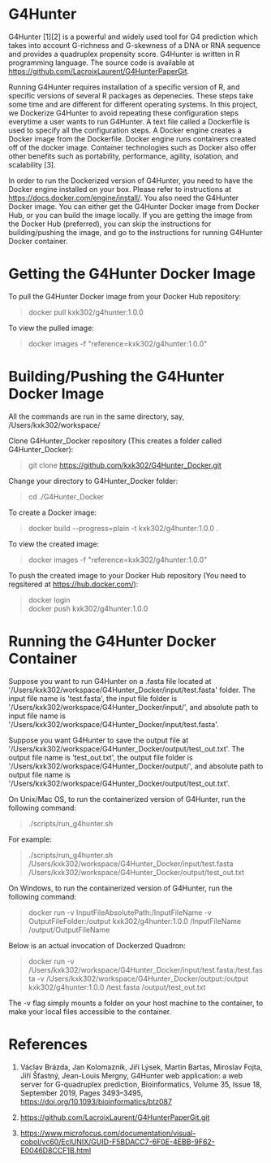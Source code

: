 # G4Hunter

G4Hunter [1][2] is a powerful and widely used tool for G4 prediction which takes into account G-richness and G-skewness of a DNA or
RNA sequence and provides a quadruplex propensity score. G4Hunter is written in R programming language. The source code is
available at https://github.com/LacroixLaurent/G4HunterPaperGit.

Running G4Hunter requires installation of a specific version of R, and specific versions of several R packages as depenecies. These
steps take some time and are different for different operating systems. In this project, we Dockerize G4Hunter to avoid repeating
these configuration steps everytime a user wants to run G4Hunter. A text file called a Dockerfile is used to specify all the
configuration steps. A Docker engine creates a Docker image from the Dockerfile. Docker engine runs containers created off of the
docker image. Container technologies such as Docker also offer other benefits such as portability, performance, agility, isolation,
and scalability [3].

In order to run the Dockerized version of G4Hunter, you need to have the Docker engine installed on your box. Please refer to
instructions at https://docs.docker.com/engine/install/. You also need the G4Hunter Docker image. You can either get the G4Hunter
Docker image from Docker Hub, or you can build the image locally. If you are getting the image from the Docker Hub (preferred),
you can skip the instructions for building/pushing the image, and go to the instructions for running G4Hunter Docker container.

# Getting the G4Hunter Docker Image

To pull the G4Hunter Docker image from your Docker Hub repository:
> docker pull kxk302/g4hunter:1.0.0

To view the pulled image:
> docker images -f "reference=kxk302/g4hunter:1.0.0"

# Building/Pushing the G4Hunter Docker Image

All the commands are run in the same directory, say, /Users/kxk302/workspace/

Clone G4Hunter_Docker repository (This creates a folder called G4Hunter_Docker):
> git clone https://github.com/kxk302/G4Hunter_Docker.git

Change your directory to G4Hunter_Docker folder:
> cd ./G4Hunter_Docker

To create a Docker image:
> docker build --progress=plain -t kxk302/g4hunter:1.0.0 .

To view the created image:
> docker images -f "reference=kxk302/g4hunter:1.0.0"

To push the created image to your Docker Hub repository (You need to regsitered at https://hub.docker.com/):
> docker login\
> docker push kxk302/g4hunter:1.0.0

# Running the G4Hunter Docker Container

Suppose you want to run G4Hunter on a .fasta file located at '/Users/kxk302/workspace/G4Hunter_Docker/input/test.fasta' folder.
The input file name is 'test.fasta', the input file folder is '/Users/kxk302/workspace/G4Hunter_Docker/input/', and absolute path
to input file name is '/Users/kxk302/workspace/G4Hunter_Docker/input/test.fasta'.

Suppose you want G4Hunter to save the output file at '/Users/kxk302/workspace/G4Hunter_Docker/output/test_out.txt'. The output file
name is 'test_out.txt', the output file folder is '/Users/kxk302/workspace/G4Hunter_Docker/output/', and absolute path
to output file name is '/Users/kxk302/workspace/G4Hunter_Docker/output/test_out.txt'.

On Unix/Mac OS, to run the containerized version of G4Hunter, run the following command:
> ./scripts/run_g4hunter.sh <InputFileAbsolutePath> <OutputFileAbsolutePath>

For example:

> ./scripts/run_g4hunter.sh /Users/kxk302/workspace/G4Hunter_Docker/input/test.fasta /Users/kxk302/workspace/G4Hunter_Docker/output/test_out.txt

On Windows, to run the containerized version of G4Hunter, run the following command:

> docker run -v InputFileAbsolutePath:/InputFileName -v OutputFileFolder:/output kxk302/g4hunter:1.0.0 /InputFileName /output/OutputFileName

Below is an actual invocation of Dockerzed Quadron:
> docker run -v /Users/kxk302/workspace/G4Hunter_Docker/input/test.fasta:/test.fasta -v /Users/kxk302/workspace/G4Hunter_Docker/output:/output kxk302/g4hunter:1.0.0 /test.fasta /output/test_out.txt

The -v flag simply mounts a folder on your host machine to the container, to make your local files accessible to the container.

# References

1. Václav Brázda, Jan Kolomazník, Jiří Lýsek, Martin Bartas, Miroslav Fojta, Jiří Šťastný, Jean-Louis Mergny, G4Hunter web
   application: a web server for G-quadruplex prediction, Bioinformatics, Volume 35, Issue 18, September 2019, Pages 3493–3495,
   https://doi.org/10.1093/bioinformatics/btz087
   
2. https://github.com/LacroixLaurent/G4HunterPaperGit.git

3. https://www.microfocus.com/documentation/visual-cobol/vc60/EclUNIX/GUID-F5BDACC7-6F0E-4EBB-9F62-E0046D8CCF1B.html
